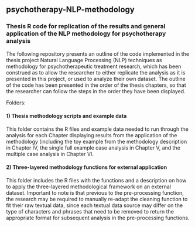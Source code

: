 ## psychotherapy-NLP-methodology

### Thesis R code for replication of the results and general application of the NLP methodology for psychotherapy analysis

The following repository presents an outline of the code implemented in the thesis project Natural Language Processing (NLP) techniques as methodology for psychotherapeutic treatment research, which has been construed as to allow the researcher to either replicate the analysis as it is presented in this project, or used to analyze their own dataset. The outline of the code has been presented in the order of the thesis chapters, so that the researcher can follow the steps in the order they have been displayed. 

Folders:
#### 1) Thesis methodology scripts and example data
This folder contains the R files and example data needed to run through the analysis for each Chapter displaying results from the application of the methodology (including the toy example from the methodology description in Chapter IV, the single full example case analysis in Chapter V, and the multiple case analysis in Chapter VI.


#### 2) Three-layered methodology functions for external application
This folder includes the R files with the functions and a description on how to apply the three-layered methodological framework on an external dataset. Important to note is that previous to the pre-processing function, the research may be required to manually re-adapt the cleaning function to fit their raw textual data, since each textual data source may differ on the type of characters and phrases that need to be removed to return the appropriate format for subsequent analysis in the pre-processing functions.
